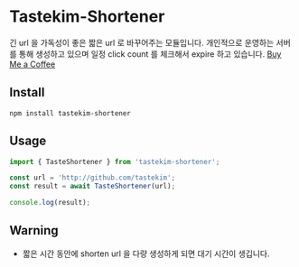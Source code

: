 # Tastekim-Shortener
긴 url 을 가독성이 좋은 짧은 url 로 바꾸어주는 모듈입니다.
개인적으로 운영하는 서버를 통해 생성하고 있으며 일정 click count 를 체크해서 expire 하고 있습니다.
[Buy Me a Coffee](https://www.buymeacoffee.com/tastekim)
## Install
```
npm install tastekim-shortener
```
## Usage

```typescript
import { TasteShortener } from 'tastekim-shortener';

const url = 'http://github.com/tastekim';
const result = await TasteShortener(url);

console.log(result);

```

## Warning
* 짧은 시간 동안에 shorten url 을 다량 생성하게 되면 대기 시간이 생깁니다.
